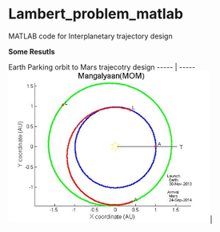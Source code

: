 # Lambert_problem_matlab
MATLAB code for Interplanetary trajectory design


**Some Resutls**

Earth Parking orbit to Mars trajecotry design
----- | -----
<img src="mom.jpg" width="80%">|

